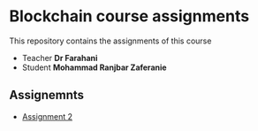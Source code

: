 # Blockchain course assignments

This repository contains the assignments of this course
* Teacher **Dr Farahani**
* Student **Mohammad Ranjbar Zaferanie**

## Assignemnts
* [Assignment 2](./assignment2)
